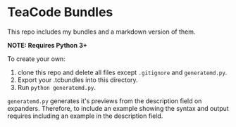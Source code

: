 # TeaCode Bundles

This repo includes my bundles and a markdown version of them.

**NOTE: Requires Python 3+**

To create your own:

1. clone this repo and delete all files except `.gitignore` and `generatemd.py`. 
2. Export your .tcbundles into this directory. 
3. Run `python generatemd.py`.

`generatemd.py` generates it's previews from the description field on expanders. Therefore, to include an example showing the syntax and output requires including an example in the description field.